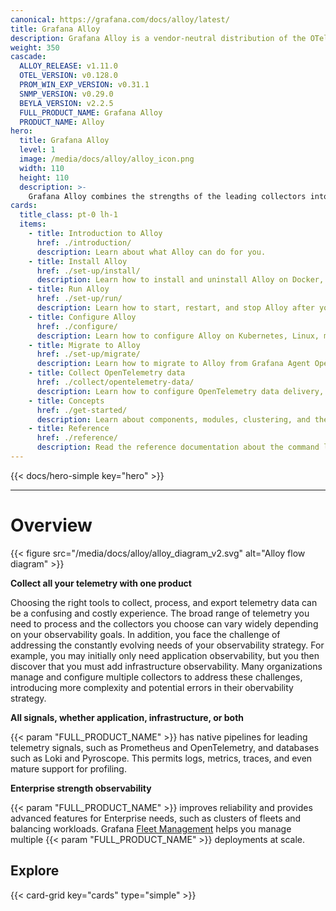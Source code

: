 ```yaml
---
canonical: https://grafana.com/docs/alloy/latest/
title: Grafana Alloy
description: Grafana Alloy is a vendor-neutral distribution of the OTel Collector
weight: 350
cascade:
  ALLOY_RELEASE: v1.11.0
  OTEL_VERSION: v0.128.0
  PROM_WIN_EXP_VERSION: v0.31.1
  SNMP_VERSION: v0.29.0
  BEYLA_VERSION: v2.2.5
  FULL_PRODUCT_NAME: Grafana Alloy
  PRODUCT_NAME: Alloy
hero:
  title: Grafana Alloy
  level: 1
  image: /media/docs/alloy/alloy_icon.png
  width: 110
  height: 110
  description: >-
    Grafana Alloy combines the strengths of the leading collectors into one place. Whether observing applications, infrastructure, or both, Grafana Alloy can collect, process, and export telemetry signals to scale and future-proof your observability approach. 
cards:
  title_class: pt-0 lh-1
  items:
    - title: Introduction to Alloy
      href: ./introduction/
      description: Learn about what Alloy can do for you.
    - title: Install Alloy
      href: ./set-up/install/
      description: Learn how to install and uninstall Alloy on Docker, Kubernetes, Linux, macOS, or Windows.
    - title: Run Alloy
      href: ./set-up/run/
      description: Learn how to start, restart, and stop Alloy after you have installed it.
    - title: Configure Alloy
      href: ./configure/
      description: Learn how to configure Alloy on Kubernetes, Linux, macOS, or Windows.
    - title: Migrate to Alloy
      href: ./set-up/migrate/
      description: Learn how to migrate to Alloy from Grafana Agent Operator, Prometheus, Promtail, Grafana Agent Static, or Grafana Agent Flow.
    - title: Collect OpenTelemetry data
      href: ./collect/opentelemetry-data/
      description: Learn how to configure OpenTelemetry data delivery, configure batching, and receive OpenTelemetry data over OTLP.
    - title: Concepts
      href: ./get-started/
      description: Learn about components, modules, clustering, and the Alloy configuration syntax.
    - title: Reference
      href: ./reference/
      description: Read the reference documentation about the command line tools, configuration blocks, components, and standard library.
---
```


{{< docs/hero-simple key="hero" >}}

---

# Overview

{{< figure src="/media/docs/alloy/alloy_diagram_v2.svg" alt="Alloy flow diagram" >}}

**Collect all your telemetry with one product**

Choosing the right tools to collect, process, and export telemetry data can be a confusing and costly experience.
The broad range of telemetry you need to process and the collectors you choose can vary widely depending on your observability goals.
In addition, you face the challenge of addressing the constantly evolving needs of your observability strategy.
For example, you may initially only need application observability, but you then discover that you must add infrastructure observability.
Many organizations manage and configure multiple collectors to address these challenges, introducing more complexity and potential errors in their obervability strategy.

**All signals, whether application, infrastructure, or both**

{{< param "FULL_PRODUCT_NAME" >}} has native pipelines for leading telemetry signals, such as Prometheus and OpenTelemetry, and databases such as Loki and Pyroscope.
This permits logs, metrics, traces, and even mature support for profiling.

**Enterprise strength observability**

{{< param "FULL_PRODUCT_NAME" >}} improves reliability and provides advanced features for Enterprise needs, such as clusters of fleets and balancing workloads.
Grafana [Fleet Management](https://grafana.com/docs/grafana-cloud/send-data/fleet-management/) helps you manage multiple {{< param "FULL_PRODUCT_NAME" >}} deployments at scale.

## Explore

{{< card-grid key="cards" type="simple" >}}
